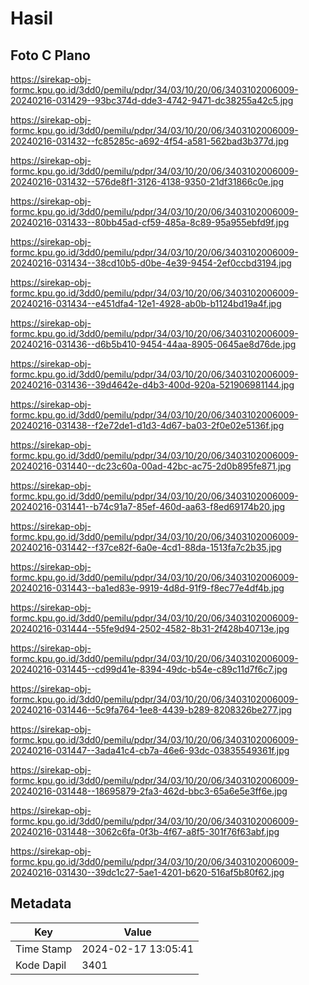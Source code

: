 # Hasil

## Foto C Plano

https://sirekap-obj-formc.kpu.go.id/3dd0/pemilu/pdpr/34/03/10/20/06/3403102006009-20240216-031429--93bc374d-dde3-4742-9471-dc38255a42c5.jpg

https://sirekap-obj-formc.kpu.go.id/3dd0/pemilu/pdpr/34/03/10/20/06/3403102006009-20240216-031432--fc85285c-a692-4f54-a581-562bad3b377d.jpg

https://sirekap-obj-formc.kpu.go.id/3dd0/pemilu/pdpr/34/03/10/20/06/3403102006009-20240216-031432--576de8f1-3126-4138-9350-21df31866c0e.jpg

https://sirekap-obj-formc.kpu.go.id/3dd0/pemilu/pdpr/34/03/10/20/06/3403102006009-20240216-031433--80bb45ad-cf59-485a-8c89-95a955ebfd9f.jpg

https://sirekap-obj-formc.kpu.go.id/3dd0/pemilu/pdpr/34/03/10/20/06/3403102006009-20240216-031434--38cd10b5-d0be-4e39-9454-2ef0ccbd3194.jpg

https://sirekap-obj-formc.kpu.go.id/3dd0/pemilu/pdpr/34/03/10/20/06/3403102006009-20240216-031434--e451dfa4-12e1-4928-ab0b-b1124bd19a4f.jpg

https://sirekap-obj-formc.kpu.go.id/3dd0/pemilu/pdpr/34/03/10/20/06/3403102006009-20240216-031436--d6b5b410-9454-44aa-8905-0645ae8d76de.jpg

https://sirekap-obj-formc.kpu.go.id/3dd0/pemilu/pdpr/34/03/10/20/06/3403102006009-20240216-031436--39d4642e-d4b3-400d-920a-521906981144.jpg

https://sirekap-obj-formc.kpu.go.id/3dd0/pemilu/pdpr/34/03/10/20/06/3403102006009-20240216-031438--f2e72de1-d1d3-4d67-ba03-2f0e02e5136f.jpg

https://sirekap-obj-formc.kpu.go.id/3dd0/pemilu/pdpr/34/03/10/20/06/3403102006009-20240216-031440--dc23c60a-00ad-42bc-ac75-2d0b895fe871.jpg

https://sirekap-obj-formc.kpu.go.id/3dd0/pemilu/pdpr/34/03/10/20/06/3403102006009-20240216-031441--b74c91a7-85ef-460d-aa63-f8ed69174b20.jpg

https://sirekap-obj-formc.kpu.go.id/3dd0/pemilu/pdpr/34/03/10/20/06/3403102006009-20240216-031442--f37ce82f-6a0e-4cd1-88da-1513fa7c2b35.jpg

https://sirekap-obj-formc.kpu.go.id/3dd0/pemilu/pdpr/34/03/10/20/06/3403102006009-20240216-031443--ba1ed83e-9919-4d8d-91f9-f8ec77e4df4b.jpg

https://sirekap-obj-formc.kpu.go.id/3dd0/pemilu/pdpr/34/03/10/20/06/3403102006009-20240216-031444--55fe9d94-2502-4582-8b31-2f428b40713e.jpg

https://sirekap-obj-formc.kpu.go.id/3dd0/pemilu/pdpr/34/03/10/20/06/3403102006009-20240216-031445--cd99d41e-8394-49dc-b54e-c89c11d7f6c7.jpg

https://sirekap-obj-formc.kpu.go.id/3dd0/pemilu/pdpr/34/03/10/20/06/3403102006009-20240216-031446--5c9fa764-1ee8-4439-b289-8208326be277.jpg

https://sirekap-obj-formc.kpu.go.id/3dd0/pemilu/pdpr/34/03/10/20/06/3403102006009-20240216-031447--3ada41c4-cb7a-46e6-93dc-03835549361f.jpg

https://sirekap-obj-formc.kpu.go.id/3dd0/pemilu/pdpr/34/03/10/20/06/3403102006009-20240216-031448--18695879-2fa3-462d-bbc3-65a6e5e3ff6e.jpg

https://sirekap-obj-formc.kpu.go.id/3dd0/pemilu/pdpr/34/03/10/20/06/3403102006009-20240216-031448--3062c6fa-0f3b-4f67-a8f5-301f76f63abf.jpg

https://sirekap-obj-formc.kpu.go.id/3dd0/pemilu/pdpr/34/03/10/20/06/3403102006009-20240216-031430--39dc1c27-5ae1-4201-b620-516af5b80f62.jpg


## Metadata

| Key        | Value               |
| ---------- | ------------------- |
| Time Stamp | 2024-02-17 13:05:41 |
| Kode Dapil | 3401                |



